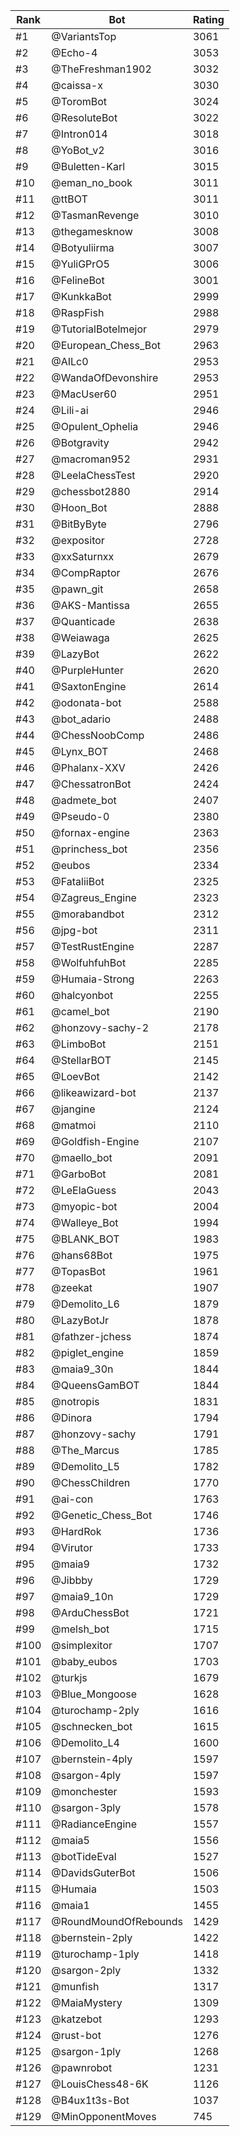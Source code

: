 Rank|Bot|Rating
---|---|---
#1|@VariantsTop|3061
#2|@Echo-4|3053
#3|@TheFreshman1902|3032
#4|@caissa-x|3030
#5|@ToromBot|3024
#6|@ResoluteBot|3022
#7|@Intron014|3018
#8|@YoBot_v2|3016
#9|@Buletten-Karl|3015
#10|@eman_no_book|3011
#11|@ttBOT|3011
#12|@TasmanRevenge|3010
#13|@thegamesknow|3008
#14|@Botyuliirma|3007
#15|@YuliGPrO5|3006
#16|@FelineBot|3001
#17|@KunkkaBot|2999
#18|@RaspFish|2988
#19|@TutorialBotelmejor|2979
#20|@European_Chess_Bot|2963
#21|@AILc0|2953
#22|@WandaOfDevonshire|2953
#23|@MacUser60|2951
#24|@Lili-ai|2946
#25|@Opulent_Ophelia|2946
#26|@Botgravity|2942
#27|@macroman952|2931
#28|@LeelaChessTest|2920
#29|@chessbot2880|2914
#30|@Hoon_Bot|2888
#31|@BitByByte|2796
#32|@expositor|2728
#33|@xxSaturnxx|2679
#34|@CompRaptor|2676
#35|@pawn_git|2658
#36|@AKS-Mantissa|2655
#37|@Quanticade|2638
#38|@Weiawaga|2625
#39|@LazyBot|2622
#40|@PurpleHunter|2620
#41|@SaxtonEngine|2614
#42|@odonata-bot|2588
#43|@bot_adario|2488
#44|@ChessNoobComp|2486
#45|@Lynx_BOT|2468
#46|@Phalanx-XXV|2426
#47|@ChessatronBot|2424
#48|@admete_bot|2407
#49|@Pseudo-0|2380
#50|@fornax-engine|2363
#51|@princhess_bot|2356
#52|@eubos|2334
#53|@FataliiBot|2325
#54|@Zagreus_Engine|2323
#55|@morabandbot|2312
#56|@jpg-bot|2311
#57|@TestRustEngine|2287
#58|@WolfuhfuhBot|2285
#59|@Humaia-Strong|2263
#60|@halcyonbot|2255
#61|@camel_bot|2190
#62|@honzovy-sachy-2|2178
#63|@LimboBot|2151
#64|@StellarBOT|2145
#65|@LoevBot|2142
#66|@likeawizard-bot|2137
#67|@jangine|2124
#68|@matmoi|2110
#69|@Goldfish-Engine|2107
#70|@maello_bot|2091
#71|@GarboBot|2081
#72|@LeElaGuess|2043
#73|@myopic-bot|2004
#74|@Walleye_Bot|1994
#75|@BLANK_BOT|1983
#76|@hans68Bot|1975
#77|@TopasBot|1961
#78|@zeekat|1907
#79|@Demolito_L6|1879
#80|@LazyBotJr|1878
#81|@fathzer-jchess|1874
#82|@piglet_engine|1859
#83|@maia9_30n|1844
#84|@QueensGamBOT|1844
#85|@notropis|1831
#86|@Dinora|1794
#87|@honzovy-sachy|1791
#88|@The_Marcus|1785
#89|@Demolito_L5|1782
#90|@ChessChildren|1770
#91|@ai-con|1763
#92|@Genetic_Chess_Bot|1746
#93|@HardRok|1736
#94|@Virutor|1733
#95|@maia9|1732
#96|@Jibbby|1729
#97|@maia9_10n|1729
#98|@ArduChessBot|1721
#99|@melsh_bot|1715
#100|@simplexitor|1707
#101|@baby_eubos|1703
#102|@turkjs|1679
#103|@Blue_Mongoose|1628
#104|@turochamp-2ply|1616
#105|@schnecken_bot|1615
#106|@Demolito_L4|1600
#107|@bernstein-4ply|1597
#108|@sargon-4ply|1597
#109|@monchester|1593
#110|@sargon-3ply|1578
#111|@RadianceEngine|1557
#112|@maia5|1556
#113|@botTideEval|1527
#114|@DavidsGuterBot|1506
#115|@Humaia|1503
#116|@maia1|1455
#117|@RoundMoundOfRebounds|1429
#118|@bernstein-2ply|1422
#119|@turochamp-1ply|1418
#120|@sargon-2ply|1332
#121|@munfish|1317
#122|@MaiaMystery|1309
#123|@katzebot|1293
#124|@rust-bot|1276
#125|@sargon-1ply|1268
#126|@pawnrobot|1231
#127|@LouisChess48-6K|1126
#128|@B4ux1t3s-Bot|1037
#129|@MinOpponentMoves|745

